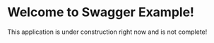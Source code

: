 # Welcome to Swagger Example!

This application is under construction right now and is not complete!
